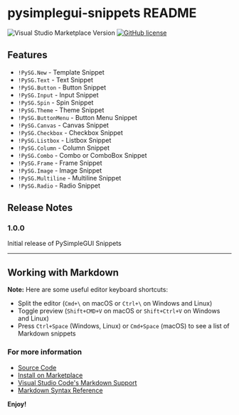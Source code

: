 # pysimplegui-snippets README
![Visual Studio Marketplace Version](https://img.shields.io/visual-studio-marketplace/v/Acezx.pysimplegui-snippets)
[![GitHub license](https://img.shields.io/github/license/acezx-programer/PySimpleGUI-Snippets)](https://github.com/acezx-programer/PySimpleGUI-Snippets/blob/main/LICENSE.txt)

## Features

- `!PySG.New` - Template Snippet
- `!PySG.Text` - Text Snippet
- `!PySG.Button` - Button Snippet
- `!PySG.Input` - Input Snippet
- `!PySG.Spin` - Spin Snippet
- `!PySG.Theme` - Theme Snippet
- `!PySG.ButtonMenu` - Button Menu Snippet
- `!PySG.Canvas` - Canvas Snippet
- `!PySG.Checkbox` - Checkbox Snippet
- `!PySG.Listbox` - Listbox Snippet
- `!PySG.Column` - Column Snippet
- `!PySG.Combo` - Combo or ComboBox Snippet
- `!PySG.Frame` - Frame Snippet
- `!PySG.Image` - Image Snippet
- `!PySG.Multiline` - Multiline Snippet
- `!PySG.Radio` - Radio Snippet

## Release Notes

### 1.0.0

Initial release of PySimpleGUI Snippets

---

## Working with Markdown

**Note:** Here are some useful editor keyboard shortcuts:

- Split the editor (`Cmd+\` on macOS or `Ctrl+\` on Windows and Linux)
- Toggle preview (`Shift+CMD+V` on macOS or `Shift+Ctrl+V` on Windows and Linux)
- Press `Ctrl+Space` (Windows, Linux) or `Cmd+Space` (macOS) to see a list of Markdown snippets

### For more information

- [Source Code](https://github.com/acezx-programer/PySimpleGUI-Snippets)
- [Install on Marketplace](https://marketplace.visualstudio.com/items?itemName=Acezx.pysimplegui-snippets)
- [Visual Studio Code's Markdown Support](http://code.visualstudio.com/docs/languages/markdown)
- [Markdown Syntax Reference](https://help.github.com/articles/markdown-basics/)

**Enjoy!**

